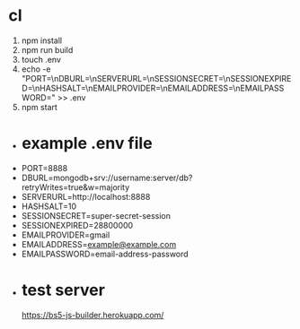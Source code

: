 # cl

1. npm install
2. npm run build
3. touch .env
4. echo -e
   "PORT=<value>\nDBURL=<value>\nSERVERURL=<value>\nSESSIONSECRET=<value>\nSESSIONEXPIRED=<value>\nHASHSALT=<value>\nEMAILPROVIDER=<value>\nEMAILADDRESS=<value>\nEMAILPASSWORD=<value>" >>
   .env
5. npm start

-   # example .env file

*   PORT=8888
*   DBURL=mongodb+srv://username:server/db?retryWrites=true&w=majority
*   SERVERURL=http://localhost:8888
*   HASHSALT=10
*   SESSIONSECRET=super-secret-session
*   SESSIONEXPIRED=28800000
*   EMAILPROVIDER=gmail
*   EMAILADDRESS=example@example.com
*   EMAILPASSWORD=email-address-password

-   # test server
    https://bs5-js-builder.herokuapp.com/
